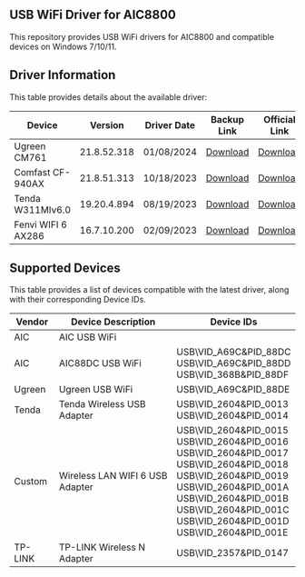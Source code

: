 ## USB WiFi Driver for AIC8800

This repository provides USB WiFi drivers for AIC8800 and compatible devices on Windows 7/10/11.

## Driver Information

This table provides details about the available driver:

| Device | Version        | Driver Date | Backup Link                                              | Official Link |
|----------------|----------------|--------------|--------------------------------------------------------------|--------------|
| Ugreen CM761 | 21.8.52.318     | 01/08/2024     | [Download](https://github.com/peckishrine/aic8800_windows_drivers/raw/main/AIC8800FC-CM761%E9%A9%B1%E5%8A%A8.zip) | [Download](https://download.lulian.cn/AIC8800FC-CM761%E9%A9%B1%E5%8A%A8.zip) |
| Comfast CF-940AX | 21.8.51.313     | 10/18/2023     | [Download](https://github.com/peckishrine/aic8800_windows_drivers/raw/main/20231220091946673.zip) | [Download](https://en.comfast.com.cn/uploadfile/2023/1220/20231220091946673.zip) |
| Tenda W311MIv6.0 | 19.20.4.894     | 08/19/2023     | [Download](https://github.com/peckishrine/aic8800_windows_drivers/raw/main/Setup_W311MIV6.0_V1.0.0.8.zip) | [Download](https://down.tendacn.com/uploadfile/W311MI/Setup_W311MIV6.0_V1.0.0.8.zip) |
| Fenvi WIFI 6 AX286 | 16.7.10.200     | 02/09/2023     | [Download](https://github.com/peckishrine/aic8800_windows_drivers/raw/main/18286.rar) | [Download](https://download.fenvi.com/support/USB/18286.rar) |

## Supported Devices

This table provides a list of devices compatible with the latest driver, along with their corresponding Device IDs.

| Vendor | Device Description | Device IDs |
|---|---|---|
| AIC | AIC USB WiFi |  |
| AIC | AIC88DC USB WiFi | USB\VID_A69C&PID_88DC<br>USB\VID_A69C&PID_88DD<br>USB\VID_368B&PID_88DF |
| Ugreen | Ugreen USB WiFi | USB\VID_A69C&PID_88DE |
| Tenda | Tenda Wireless USB Adapter | USB\VID_2604&PID_0013<br>USB\VID_2604&PID_0014 |
| Custom | Wireless LAN WIFI 6 USB Adapter | USB\VID_2604&PID_0015<br>USB\VID_2604&PID_0016<br>USB\VID_2604&PID_0017<br>USB\VID_2604&PID_0018<br>USB\VID_2604&PID_0019<br>USB\VID_2604&PID_001A<br>USB\VID_2604&PID_001B<br>USB\VID_2604&PID_001C<br>USB\VID_2604&PID_001D<br>USB\VID_2604&PID_001E |
| TP-LINK | TP-LINK Wireless N Adapter | USB\VID_2357&PID_0147 |
